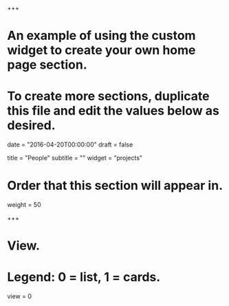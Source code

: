 +++
# An example of using the custom widget to create your own home page section.
# To create more sections, duplicate this file and edit the values below as desired.

date = "2016-04-20T00:00:00"
draft = false

title = "People"
subtitle = ""
widget = "projects"

# Order that this section will appear in.
weight = 50

+++

# View.
# Legend: 0 = list, 1 = cards.
view = 0

